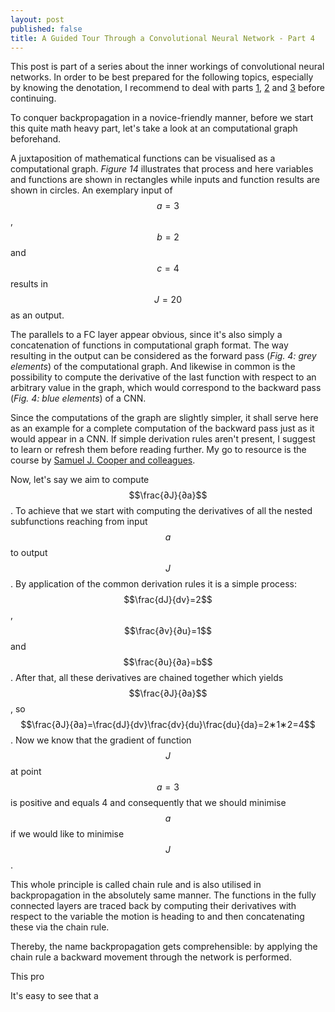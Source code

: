```yaml
---
layout: post
published: false
title: A Guided Tour Through a Convolutional Neural Network - Part 4
---
```

This post is part of a series about the inner workings of convolutional neural networks. In order to be best prepared for the following topics, especially by knowing the denotation, I recommend to deal with parts [1](https://vinpetersen.github.io/2018-11-23-a-guided-tour-through-a-convolutional-neural-network-part-1/), [2](https://vinpetersen.github.io/2018-11-25-a-guided-tour-through-a-convolutional-neural-network-part-2/) and [3](https://vinpetersen.github.io/2019-11-29-a-guided-tour-through-a-convolutional-neural-network-part-3/) before continuing.

To conquer backpropagation in a novice-friendly manner, before we start this quite math heavy part, let's take a look at an computational graph beforehand.

A juxtaposition of mathematical functions can be visualised as a computational graph. *Figure 14* illustrates that process and here variables and functions are shown in rectangles while inputs and function results are shown in circles. An exemplary input of $$a=3$$, $$b=2$$ and $$c=4$$ results in $$J=20$$ as an output.

The parallels to a FC layer appear obvious, since it's also simply a concatenation of functions in computational graph format. The way resulting in the output can be considered as the forward pass (*Fig. 4: grey elements*) of the computational graph. And likewise in common is the possibility to compute the derivative of the last function with respect to an arbitrary value in the graph, which would correspond to the backward pass (*Fig. 4: blue elements*) of a CNN.

Since the computations of the graph are slightly simpler, it shall serve here as an example for a complete computation of the backward pass just as it would appear in a CNN. If simple derivation rules aren't present, I suggest to learn or refresh them before reading further. My go to resource is the course by [Samuel J. Cooper and colleagues](https://www.coursera.org/learn/multivariate-calculus-machine-learning).

Now, let's say we aim to compute $$\frac{∂J}{∂a}$$. To achieve that we start with computing the derivatives of all the nested subfunctions reaching from input $$a$$ to output $$J$$. By application of the common derivation rules it is a simple process: $$\frac{dJ}{dv}=2$$, $$\frac{∂v}{∂u}=1$$ and $$\frac{∂u}{∂a}=b$$. After that, all these derivatives are chained together which yields $$\frac{∂J}{∂a}$$, so $$\frac{∂J}{∂a}=\frac{dJ}{dv}\frac{dv}{du}\frac{du}{da}=2∗1∗2=4$$. Now we know that the gradient of function $$J$$ at point $$a=3$$ is positive and equals 4 and consequently that we should minimise $$a$$ if we would like to minimise $$J$$. 

This whole principle is called chain rule and is also utilised in backpropagation in the absolutely same manner. The functions in the fully connected layers are traced back by computing their derivatives with respect to the variable the motion is heading to and then concatenating these via the chain rule.



Thereby, the name backpropagation gets comprehensible: by applying the chain rule a backward movement through the network is performed.

This pro









It's easy to see that a 
